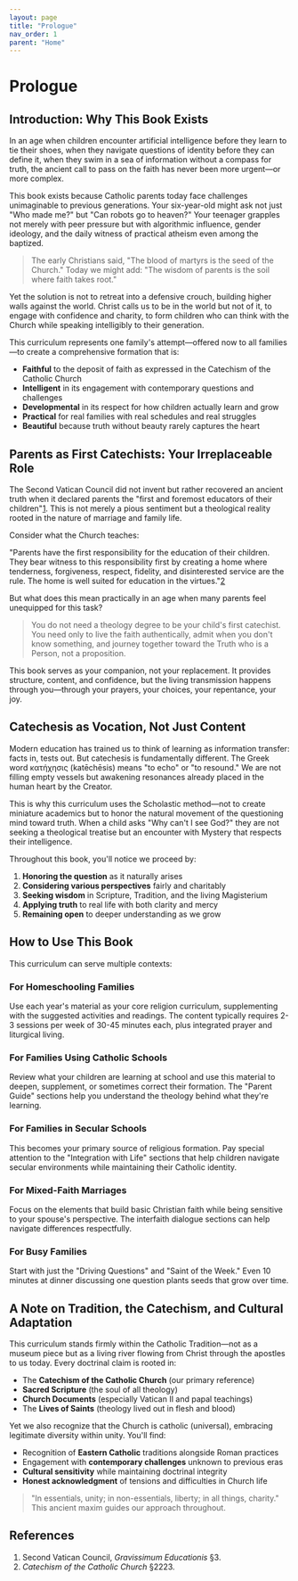 ```yaml
---
layout: page
title: "Prologue"
nav_order: 1
parent: "Home"
---
```


# Prologue

## Introduction: Why This Book Exists

In an age when children encounter artificial intelligence before they learn to tie their shoes, when they navigate questions of identity before they can define it, when they swim in a sea of information without a compass for truth, the ancient call to pass on the faith has never been more urgent—or more complex.

This book exists because Catholic parents today face challenges unimaginable to previous generations. Your six-year-old might ask not just "Who made me?" but "Can robots go to heaven?" Your teenager grapples not merely with peer pressure but with algorithmic influence, gender ideology, and the daily witness of practical atheism even among the baptized.

> The early Christians said, "The blood of martyrs is the seed of the Church." Today we might add: "The wisdom of parents is the soil where faith takes root."

Yet the solution is not to retreat into a defensive crouch, building higher walls against the world. Christ calls us to be in the world but not of it, to engage with confidence and charity, to form children who can think with the Church while speaking intelligibly to their generation.

This curriculum represents one family's attempt—offered now to all families—to create a comprehensive formation that is:

- **Faithful** to the deposit of faith as expressed in the Catechism of the Catholic Church
- **Intelligent** in its engagement with contemporary questions and challenges
- **Developmental** in its respect for how children actually learn and grow
- **Practical** for real families with real schedules and real struggles
- **Beautiful** because truth without beauty rarely captures the heart

## Parents as First Catechists: Your Irreplaceable Role

The Second Vatican Council did not invent but rather recovered an ancient truth when it declared parents the "first and foremost educators of their children"[1](#ref-1). This is not merely a pious sentiment but a theological reality rooted in the nature of marriage and family life.

Consider what the Church teaches:

"Parents have the first responsibility for the education of their children. They bear witness to this responsibility first by creating a home where tenderness, forgiveness, respect, fidelity, and disinterested service are the rule. The home is well suited for education in the virtues."[2](#ref-2)

But what does this mean practically in an age when many parents feel unequipped for this task? 

> You do not need a theology degree to be your child's first catechist. You need only to live the faith authentically, admit when you don't know something, and journey together toward the Truth who is a Person, not a proposition.

This book serves as your companion, not your replacement. It provides structure, content, and confidence, but the living transmission happens through you—through your prayers, your choices, your repentance, your joy.

## Catechesis as Vocation, Not Just Content

Modern education has trained us to think of learning as information transfer: facts in, tests out. But catechesis is fundamentally different. The Greek word κατήχησις (katēchēsis) means "to echo" or "to resound." We are not filling empty vessels but awakening resonances already placed in the human heart by the Creator.

This is why this curriculum uses the Scholastic method—not to create miniature academics but to honor the natural movement of the questioning mind toward truth. When a child asks "Why can't I see God?" they are not seeking a theological treatise but an encounter with Mystery that respects their intelligence.

Throughout this book, you'll notice we proceed by:

1. **Honoring the question** as it naturally arises
2. **Considering various perspectives** fairly and charitably  
3. **Seeking wisdom** in Scripture, Tradition, and the living Magisterium
4. **Applying truth** to real life with both clarity and mercy
5. **Remaining open** to deeper understanding as we grow

## How to Use This Book

This curriculum can serve multiple contexts:

### For Homeschooling Families
Use each year's material as your core religion curriculum, supplementing with the suggested activities and readings. The content typically requires 2-3 sessions per week of 30-45 minutes each, plus integrated prayer and liturgical living.

### For Families Using Catholic Schools
Review what your children are learning at school and use this material to deepen, supplement, or sometimes correct their formation. The "Parent Guide" sections help you understand the theology behind what they're learning.

### For Families in Secular Schools
This becomes your primary source of religious formation. Pay special attention to the "Integration with Life" sections that help children navigate secular environments while maintaining their Catholic identity.

### For Mixed-Faith Marriages
Focus on the elements that build basic Christian faith while being sensitive to your spouse's perspective. The interfaith dialogue sections can help navigate differences respectfully.

### For Busy Families
Start with just the "Driving Questions" and "Saint of the Week." Even 10 minutes at dinner discussing one question plants seeds that grow over time.

## A Note on Tradition, the Catechism, and Cultural Adaptation

This curriculum stands firmly within the Catholic Tradition—not as a museum piece but as a living river flowing from Christ through the apostles to us today. Every doctrinal claim is rooted in:

- The **Catechism of the Catholic Church** (our primary reference)
- **Sacred Scripture** (the soul of all theology)
- **Church Documents** (especially Vatican II and papal teachings)
- The **Lives of Saints** (theology lived out in flesh and blood)

Yet we also recognize that the Church is catholic (universal), embracing legitimate diversity within unity. You'll find:

- Recognition of **Eastern Catholic** traditions alongside Roman practices
- Engagement with **contemporary challenges** unknown to previous eras
- **Cultural sensitivity** while maintaining doctrinal integrity
- **Honest acknowledgment** of tensions and difficulties in Church life

> "In essentials, unity; in non-essentials, liberty; in all things, charity." This ancient maxim guides our approach throughout. 

## References

1. <a name="ref-1"></a>Second Vatican Council, *Gravissimum Educationis* §3.
2. <a name="ref-2"></a>*Catechism of the Catholic Church* §2223.
